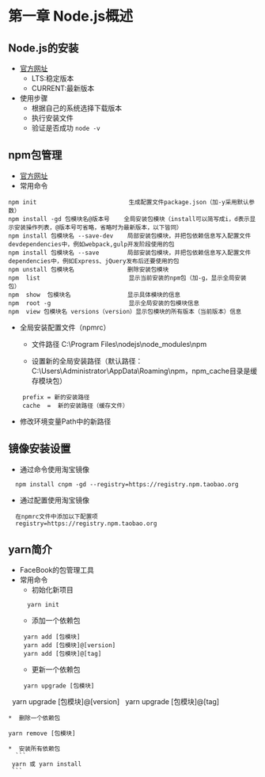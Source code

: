 # 第一章 Node.js概述
## Node.js的安装
* [官方网址](https://nodejs.org/en/)
  * LTS:稳定版本
  * CURRENT:最新版本
* 使用步骤
  * 根据自己的系统选择下载版本
  * 执行安装文件
  * 验证是否成功 ```node -v```
## npm包管理
* [官方网址](https://nodejs.org/en/)
* 常用命令

```
npm init                          生成配置文件package.json（加-y采用默认参数）
npm install -gd 包模块名@版本号    全局安装包模块（install可以简写成i，d表示显示安装操作列表，@版本号可省略，省略时为最新版本，以下皆同） 
npm install 包模块名 --save-dev    局部安装包模块，并把包依赖信息写入配置文件devdependencies中，例如webpack,gulp开发阶段使用的包  
npm install 包模块名 --save        局部安装包模块，并把包依赖信息写入配置文件dependencies中，例如Express、jQuery发布后还要使用的包  
npm unstall 包模块名               删除安装包模块  
npm  list                         显示当前安装的npm包（加-g，显示全局安装包）  
npm  show  包模块名                显示具体模块的信息  
npm  root -g                      显示全局安装的包模块信息
npm  view 包模块名 versions（version）显示包模块的所有版本（当前版本）信息
```
* 全局安装配置文件（npmrc）
  * 文件路径 C:\Program Files\nodejs\node_modules\npm 
     
  * 设置新的全局安装路径（默认路径：C:\Users\Administrator\AppData\Roaming\npm，npm_cache目录是缓存模块包）    
 ```
     prefix = 新的安装路径
     cache  =  新的安装路径（缓存文件）
```

  * 修改环境变量Path中的新路径

## 镜像安装设置
* 通过命令使用淘宝镜像
```
  npm install cnpm -gd --registry=https://registry.npm.taobao.org
```
* 通过配置使用淘宝镜像
```
  在npmrc文件中添加以下配置项
  registry=https://registry.npm.taobao.org
```
## yarn简介
* FaceBook的包管理工具
* 常用命令
  *  初始化新项目
  ```
    yarn init
  ```
  *  添加一个依赖包
    ```
     yarn add [包模块]
     yarn add [包模块]@[version]
     yarn add [包模块]@[tag]
  ```
  *  更新一个依赖包
    ```
     yarn upgrade [包模块]
     yarn upgrade [包模块]@[version]
     yarn upgrade [包模块]@[tag]
  ```
  *  删除一个依赖包
  ```
    yarn remove [包模块]
  ```
  *  安装所有依赖包
    ```
   yarn 或 yarn install
  ```

   
   
